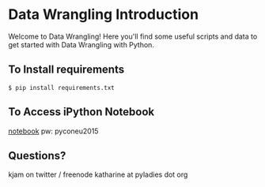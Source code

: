 Data Wrangling Introduction
=======================

Welcome to Data Wrangling! Here you'll find some useful scripts and data to get started with Data Wrangling with Python. 

To Install requirements
-----------------------
    $ pip install requirements.txt


To Access iPython Notebook
----------------------

[notebook](https://ipynb.kjamistan.com:8888)
pw: pyconeu2015


Questions?
----------

kjam on twitter / freenode
katharine at pyladies dot org

